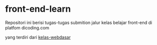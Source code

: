 # front-end-learn

Repositori ini berisi tugas-tugas submition jalur kelas belajar front-end di platfom dicoding.com

yang terdiri dari [kelas-webdasar](https://github.com/melinadwisafitri/front-end-learn/tree/beginner)
